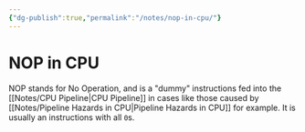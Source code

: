 ```yaml
---
{"dg-publish":true,"permalink":"/notes/nop-in-cpu/"}
---
```




# NOP in CPU
NOP stands for No Operation, and is a "dummy" instructions fed into the [[Notes/CPU Pipeline\|CPU Pipeline]] in cases like those caused by [[Notes/Pipeline Hazards in CPU\|Pipeline Hazards in CPU]] for example. It is usually an instructions with all `0`s.
